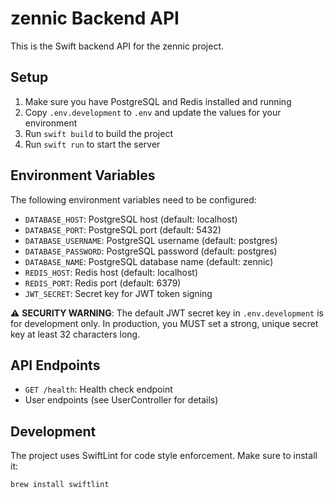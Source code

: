 # zennic Backend API

This is the Swift backend API for the zennic project.

## Setup

1. Make sure you have PostgreSQL and Redis installed and running
2. Copy `.env.development` to `.env` and update the values for your environment
3. Run `swift build` to build the project
4. Run `swift run` to start the server

## Environment Variables

The following environment variables need to be configured:

- `DATABASE_HOST`: PostgreSQL host (default: localhost)
- `DATABASE_PORT`: PostgreSQL port (default: 5432)
- `DATABASE_USERNAME`: PostgreSQL username (default: postgres)
- `DATABASE_PASSWORD`: PostgreSQL password (default: postgres)
- `DATABASE_NAME`: PostgreSQL database name (default: zennic)
- `REDIS_HOST`: Redis host (default: localhost)
- `REDIS_PORT`: Redis port (default: 6379)
- `JWT_SECRET`: Secret key for JWT token signing

⚠️ **SECURITY WARNING**: The default JWT secret key in `.env.development` is for development only. 
In production, you MUST set a strong, unique secret key at least 32 characters long.

## API Endpoints

- `GET /health`: Health check endpoint
- User endpoints (see UserController for details)

## Development

The project uses SwiftLint for code style enforcement. Make sure to install it:
```bash
brew install swiftlint
